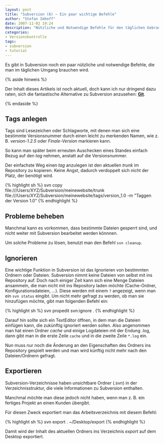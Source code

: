 ```yaml
---
layout: post
title: "Subversion (6) – Ein paar wichtige Befehle"
author: "Stefan Imhoff"
date: 2007-11-02 19:24
description: "Nützliche und Notwendige Befehle für den täglichen Gebrauch in Subversion."
categories:
- Versionskontrolle
tags:
- subversion
- tutorial
---
```


Es gibt in Subversion noch ein paar nützliche und notwendige Befehle, die man im täglichen Umgang brauchen wird.

{% aside hinweis %}
<p>Der Inhalt dieses Artikels ist noch aktuell, doch kann ich nur dringend dazu raten, sich die fantastische Alternative zu Subversion anzusehen: <a href="/2007/versionskontrolle-mit-git/"><strong>Git</strong></a>.</p>
{% endaside %}

## Tags anlegen

Tags sind Lesezeichen oder Schlagworte, mit denen man sich eine bestimmte Versionsnummer durch einen leicht zu merkenden Namen, wie z. B. *version-1.2.5* oder *Finale-Version* markieren kann.

So kann man später beim erneuten Auschecken eines Standes einfach Bezug auf den *tag* nehmen, anstatt auf die Versionsnummer.

Der einfachste Weg einen *tag* anzulegen ist den aktuellen *trunk* im Repository zu kopieren. Keine Angst, dadurch verdoppelt sich nicht der Platz, der benötigt wird.

{% highlight sh %}
svn copy file:///Users/XYZ/Subversion/meinewebsite/trunk file:///Users/XYZ/Subversion/meinewebsite/tags/version_1.0 -m "Taggen der Version 1.0"
{% endhighlight %}

## Probleme beheben

Manchmal kann es vorkommen, dass bestimmte Dateien gesperrt sind, und nicht weiter mit Subversion bearbeitet werden könnnen.

Um solche Probleme zu lösen, benutzt man den Befehl `svn cleanup`.

## Ignorieren

Eine wichtige Funktion in Subversion ist das Ignorieren von bestimmten Ordnern oder Dateien. Subversion nimmt keine Dateien von selbst mit ins Repository auf. Doch nach einiger Zeit kann sich eine Menge Dateien ansammeln, die man nicht mit ins Repository laden möchte (Cache-Ordner, Konfigurationsdateien, …). Diese werden mit einem `?` angezeigt, wenn man ein `svn status` eingibt. Um nicht mehr gefragt zu werden, ob man sie hinzufügen möchte, gibt man folgenden Befehl ein:

{% highlight sh %}
svn propedit svn:ignore .
{% endhighlight %}

Darauf hin sollte sich ein TextEditor öffnen, in dem man die Dateien einfügen kann, die zukünftig ignoriert werden sollen. Also angenommen man hat einen Ordner *cache* und einige Logdateien mit der Endung .log, dann gibt man in die erste Zeile `cache` und in die zweite Zeile `*.log` ein.

Nun muss nur noch die Änderung an den Eigenschaften des Ordners ins Repository gespielt werden und man wird künftig nicht mehr nach den Dateien/Ordnern gefragt.

## Exportieren

Subversion-Verzeichnisse haben unsichtbare Ordner (.svn) in der Verzeichnisstruktur, die viele Informationen zu Subversion enthalten.

Manchmal möchte man diese jedoch nicht haben, wenn man z. B. ein fertiges Projekt an einen Kunden übergibt.

Für diesen Zweck exportiert man das Arbeitsverzeichnis mit diesem Befehl:

{% highlight sh %}
svn export . ~/Desktop/export
{% endhighlight %}

Damit wird der Inhalt des aktuellen Ordners ins Verzeichnis *export* auf dem Desktop exportiert.
